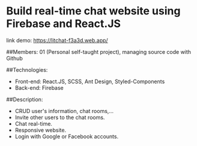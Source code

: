 # Build real-time chat website using Firebase and React.JS

link demo: https://litchat-f3a3d.web.app/

##Members:
01 (Personal self-taught project), managing source code with
Github

##Technologies: 
- Front-end: React.JS, SCSS, Ant Design, Styled-Components
- Back-end: Firebase

##Description:
- CRUD user's information, chat rooms,...
- Invite other users to the chat rooms.
- Chat real-time.
- Responsive website.
- Login with Google or Facebook accounts.
